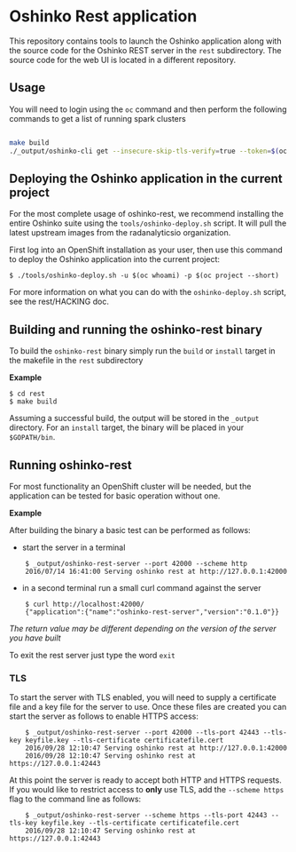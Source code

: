 # Oshinko Rest application
This repository contains tools to launch the Oshinko application
along with the source code for the Oshinko REST server in the `rest`
subdirectory. The source code for the web UI is located in a different
repository.

## Usage

You will need to login using the `oc` command and then perform the following
commands to get a list of running spark clusters

```bash

make build
./_output/oshinko-cli get --insecure-skip-tls-verify=true --token=$(oc whoami -t) -o json

```
## Deploying the Oshinko application in the current project

For the most complete usage of oshinko-rest, we recommend installing the
entire Oshinko suite using the `tools/oshinko-deploy.sh` script. It will pull the
latest upstream images from the radanalyticsio organization.

First log into an OpenShift installation as your user, then use this command
to deploy the Oshinko application into the current project:

    $ ./tools/oshinko-deploy.sh -u $(oc whoami) -p $(oc project --short)

For more information on what you can do with the `oshinko-deploy.sh` script,
see the rest/HACKING doc.

## Building and running the oshinko-rest binary

To build the `oshinko-rest` binary simply run the `build` or `install` target
in the makefile in the `rest` subdirectory

**Example**

    $ cd rest
    $ make build

Assuming a successful build, the output will be stored in the `_output`
directory. For an `install` target, the binary will be placed in your
`$GOPATH/bin`.

## Running oshinko-rest

For most functionality an OpenShift cluster will be needed, but the
application can be tested for basic operation without one.

**Example**

After building the binary a basic test can be performed as follows:

* start the server in a terminal

```
    $ _output/oshinko-rest-server --port 42000 --scheme http
    2016/07/14 16:41:00 Serving oshinko rest at http://127.0.0.1:42000
```

* in a second terminal run a small curl command against the server

```
    $ curl http://localhost:42000/
    {"application":{"name":"oshinko-rest-server","version":"0.1.0"}}
```

*The return value may be different depending on the version of the
server you have built*

To exit the rest server just type the word ``exit``

### TLS

To start the server with TLS enabled, you will need to supply a certificate
file and a key file for the server to use. Once these files are created you
can start the server as follows to enable HTTPS access:

```
    $ _output/oshinko-rest-server --port 42000 --tls-port 42443 --tls-key keyfile.key --tls-certificate certificatefile.cert
    2016/09/28 12:10:47 Serving oshinko rest at http://127.0.0.1:42000
    2016/09/28 12:10:47 Serving oshinko rest at https://127.0.0.1:42443
```

At this point the server is ready to accept both HTTP and HTTPS requests. If
you would like to restrict access to **only** use TLS, add the
`--scheme https` flag to the command line as follows:

```
    $ _output/oshinko-rest-server --scheme https --tls-port 42443 --tls-key keyfile.key --tls-certificate certificatefile.cert
    2016/09/28 12:10:47 Serving oshinko rest at https://127.0.0.1:42443
```

